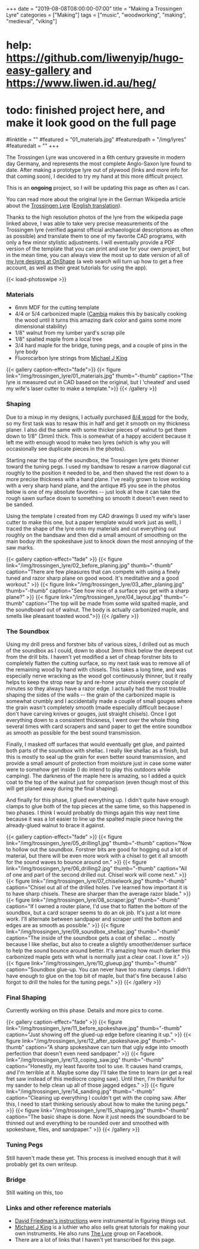 +++
date = "2019-08-08T08:00:00-07:00"
title = "Making a Trossingen Lyre"
categories = ["Making"]
tags = ["music", "woodworking", "making", "medieval", "viking"]

# help: https://github.com/liwenyip/hugo-easy-gallery and https://www.liwen.id.au/heg/

# todo: finished project here, and make it look good on the full page
#linktitle = ""
#featured = "01_materials.jpg"
#featuredpath = "/img/lyres"
#featuredalt = ""
+++


The Trossingen Lyre was uncovered in a 6th century gravesite in modern day
Germany, and represents the most complete Anglo-Saxon lyre found to date. After
making a prototype lyre out of plywood (links and more info for that coming
soon), I decided to try my hand at this more difficult project.

This is an **ongoing** project, so I will be updating this page as often as I can.

<!--more-->

You can read more about the original lyre in the German Wikipedia article about the
[Trossingen Lyre](https://de.wikipedia.org/wiki/Trossinger_Leier)
([English translation](https://translate.google.com/translate?sl=de&tl=en&u=https%3A%2F%2Fde.wikipedia.org%2Fwiki%2FTrossinger_Leier)).

Thanks to the high resolution photos of the lyre from the wikipedia page linked
above, I was able to take very precise measurements of the Trossingen lyre
(verified against official archaeological descriptions as often as possible) and
translate them to one of my favorite CAD programs, with only a few minor
stylistic adjustments. I will eventually provide a PDF version of the template
that you can print and use for your own project, but in the mean time, you can
always view the most up to date version of all of
[my lyre designs at OnShape](https://cad.onshape.com/documents/0dce389bcb220c183a675a43/w/9e9bb293705e739668b0b1d6/e/ccfc65f124cc78a3e873ac44)
(a web search will turn up how to get a free account, as well as their great
tutorials for using the app).

{{< load-photoswipe >}}

### Materials

* 6mm MDF for the cutting template
* 4/4 or 5/4 carbonized maple ([Cambia](https://cambiawood.com//about-our-wood/thermally-modified-wood) makes this by basically cooking the wood until it turns this amazing dark color and gains some more dimensional stability)
* 1/8" walnut from my lumber yard's scrap pile
* 1/8" spalted maple from a local tree
* 3/4 hard maple for the bridge, tuning pegs, and a couple of pins in the lyre body
* Fluorocarbon lyre strings from [Michael J King](https://www.michaeljking.com/lyre_shop.htm)

{{< gallery caption-effect="fade">}}
  {{< figure link="/img/trossingen_lyre/01_materials.jpg" thumb="-thumb" caption="The lyre is measured out in CAD based on the original, but I 'cheated' and used my wife's laser cutter to make a template.">}}
{{< /gallery >}}

### Shaping

Due to a mixup in my designs, I actually purchased [8/4 wood](https://www.youtube.com/watch?v=k9TTb-QBGLo)
for the body, so my first task was to resaw this in half and get it smooth on my
thickness planer. I also did the same with some thicker pieces of walnut to get
them down to 1/8" (3mm) thick. This is somewhat of a happy accident because it
left me with enough wood to make two lyres (which is why you will occasionally
see duplicate pieces in the photos).

Starting near the top of the soundbox, the Trossingen lyre gets thinner toward
the tuning pegs. I used my bandsaw to resaw a narrow diagonal cut roughly to the
position it needed to be, and then shaved the rest down to a more precise
thickness with a hand plane. I've really grown to love working with a very sharp
hand plane, and the antique #5 you see in the photos below is one of my absolute
favorites -- just look at how it can take the rough sawn surface down to
something so smooth it doesn't even need to be sanded.

Using the template I created from my CAD drawings (I used my wife's laser cutter
to make this one, but a paper template would work just as well), I traced the
shape of the lyre onto my materials and cut everything out roughly on the
bandsaw and then did a small amount of smoothing on the main boduy ith the
spokeshave just to knock down the most annoying of the saw marks.

{{< gallery caption-effect="fade" >}}
  {{< figure link="/img/trossingen_lyre/02_before_planing.jpg" thumb="-thumb" caption="There are few pleasures that can compete with using a finely tuned and razor sharp plane on good wood. It's meditative and a good workout." >}}
  {{< figure link="/img/trossingen_lyre/03_after_planing.jpg" thumb="-thumb" caption="See how nice of a surface you get with a sharp plane?" >}}
  {{< figure link="/img/trossingen_lyre/04_layout.jpg" thumb="-thumb" caption="The top will be made from some wild spalted maple, and the soundboard out of walnut. The body is actually carbonized maple, and smells like pleasant toasted wood.">}}
{{< /gallery >}}

### The Soundbox

Using my drill press and forstner bits of various sizes, I drilled out as much
of the soundbox as I could, down to about 3mm thick below the deepest cut from
the drill bits. I haven't yet modified a set of cheap forstner bits to
completely flatten the cutting surface, so my next task was to remove all of the
remaining wood by hand with chisels. This takes a long time, and was especially
nerve wracking as the wood got continuously thinner, but it really helps to keep
the strop near by and re-hone your chisels every couple of minutes so they
always have a razor edge.  I actually had the most trouble shaping the sides of
the walls -- the grain of the carbonized maple is somewhat crumbly and I
accidentally made a couple of small gouges where the grain wasn't completely
smooth (made especially difficult because I don't have carving knives or gouges,
just straight chisels). Once I got everything down to a consistent thickness, I
went over the whole thing several times with card scrapers and sand paper to get
the entire soundbox as smooth as possible for the best sound transmission.

Finally, I masked off surfaces that would eventually get glue, and painted both
parts of the soundbox with shellac. I really like shellac as a finish, but this
is mostly to seal up the grain for even better sound transmission, and provide a
small amount of protection from moisture just in case some water were to somehow
get inside (I do intend to play this outdoors while camping).  The darkness of
the maple here is amazing, so I added a quick coat to the top of the walnut just
for comparison (even though most of this will get planed away during the final
shaping).

And finally for this phase, I glued everything up.  I didn't quite have enough
clamps to glue both of the top pieces at the same time, so this happened in two
phases. I think I would probably do things again this way next time because it
was a lot easier to line up the spalted maple piece having the already-glued
walnut to brace it against.

{{< gallery caption-effect="fade" >}}
  {{< figure link="/img/trossingen_lyre/05_drilling1.jpg" thumb="-thumb" caption="Now to hollow out the soundbox. Forstner bits are good for hogging out a lot of material, but there will be even more work with a chisel to get it all smooth for the sound waves to bounce around on." >}}
  {{< figure link="/img/trossingen_lyre/06_drilling2.jpg" thumb="-thumb" caption="All of one and part of the second drilled out. Chisel work will come next." >}}
  {{< figure link="/img/trossingen_lyre/07_chiselwork.jpg" thumb="-thumb" caption="Chisel out all of the drilled holes. I've learned how important it is to have sharp chisels. These are sharper than the average razor blade." >}}
  {{< figure link="/img/trossingen_lyre/08_scraper.jpg" thumb="-thumb" caption="If I owned a router plane, I'd use that to flatten the bottom of the soundbox, but a card scraper seems to do an ok job. It's just a lot more work. I'll alternate between sandpaper and scraper until the bottom and edges are as smooth as possible." >}}
  {{< figure link="/img/trossingen_lyre/09_soundbox_shellac.jpg" thumb="-thumb" caption="The inside of the soundbox gets a coat of shellac ... mostly because I like shellac, but also to create a slightly smoother/denser surface to help the sound bounce around better. It's amazing how much darker this carbonized maple gets with what is normally just a clear coat. I love it." >}}
  {{< figure link="/img/trossingen_lyre/10_glueup.jpg" thumb="-thumb" caption="Soundbox glue-up. You can never have too many clamps. I didn't have enough to glue on the top bit of maple, but that's fine because I also forgot to drill the holes for the tuning pegs." >}}
{{< /gallery >}}

### Final Shaping

Currently working on this phase.  Details and more pics to come.

{{< gallery caption-effect="fade" >}}
  {{< figure link="/img/trossingen_lyre/11_before_spokeshave.jpg" thumb="-thumb" caption="Just showing off the glued-up edge before cleaning it up." >}}
  {{< figure link="/img/trossingen_lyre/12_after_spokeshave.jpg" thumb="-thumb" caption="A sharp spokeshave can turn that ugly edge into smooth perfection that doesn't even need sandpaper." >}}
  {{< figure link="/img/trossingen_lyre/13_coping_saw.jpg" thumb="-thumb" caption="Honestly, my least favorite tool to use. It causes hand cramps, *and* I'm terrible at it. Maybe some day I'll take the time to learn (or get a real fret saw instead of this mediocre coping saw). Until then, I'm thankful for my sander to help clean up all of those jagged edges." >}}
  {{< figure link="/img/trossingen_lyre/14_sanding.jpg" thumb="-thumb" caption="Cleaning up everything I couldn't get with the coping saw. After this, I need to start thinking seriously about how to make the tuning pegs." >}}
  {{< figure link="/img/trossingen_lyre/15_shaping.jpg" thumb="-thumb" caption="The basic shape is done. Now it just needs the soundboard to be thinned out and everything to be rounded over and smoothed with spokeshave, files, and sandpaper." >}}
{{< /gallery >}}

### Tuning Pegs

Still haven't made these yet.  This process is involved enough that it will probably get its own writeup.

### Bridge

Still waiting on this, too

### Links and other reference materials

* [David Friedman's instructions](http://www.daviddfriedman.com/Medieval/Articles/lyre/To%20Make%20a%20Lyre.htm) were instrumental in figuring things out.
* [Michael J King](https://www.michaeljking.com/lyres.htm) is a luthier who also sells great tutorials for making your own instruments. He also runs [The Lyre](https://www.facebook.com/groups/189117621210658/) group on Facebook.
* There are a lot of links that I haven't yet transcribed for this page.
